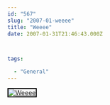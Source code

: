 ```yaml
---
id: "567"
slug: "2007-01-weeee"
title: "Weeee"
date: 2007-01-31T21:46:43.000Z



tags:

  - "General"
---
```

<div class="sqs-html-content">
  <div style="float: left; margin-right: 10px; margin-bottom: 10px;"> <a href="http://www.flickr.com/photos/mclazarus/376047253/" title="Weeee"><img src="http://farm1.static.flickr.com/65/376047253_381028a04b_m.jpg" alt="Weeee" style="border: solid 2px #000000;" /></a>
</div>
<p><br clear="all" /></p>
</div>
